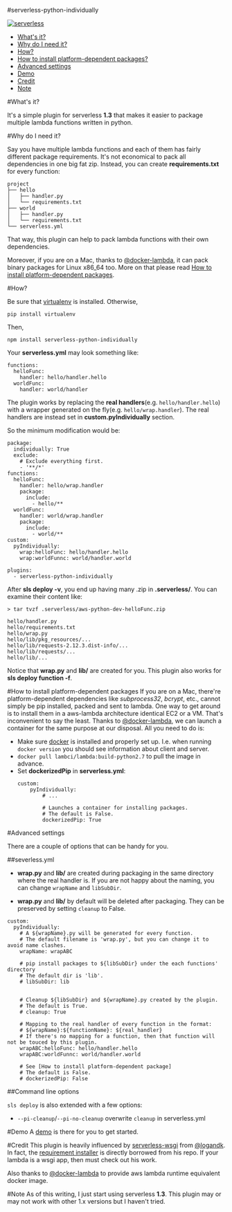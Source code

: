 #serverless-python-individually

[![serverless](http://public.serverless.com/badges/v3.svg)](http://www.serverless.com)

- [What's it?](#whats-it)
- [Why do I need it?](#why-do-i-need-it)
- [How?](#how)
- [How to install platform-dependent packages?](#how-to-install-platform-dependent-packages)
- [Advanced settings](#advanced-settings)
- [Demo](#demo)
- [Credit](#credit)
- [Note](#note)


#What's it?

It's a simple plugin for serverless **1.3** that makes it easier to package multiple lambda functions written in python.


#Why do I need it?

Say you have multiple lambda functions and each of them has fairly different package requirements. It's not economical to pack all dependencies in one big fat zip. Instead, you can create **requirements.txt** for every function:

```
project
├── hello
│   ├── handler.py
│   └── requirements.txt
├── world
│   ├── handler.py
│   └── requirements.txt
└── serverless.yml
```

That way, this plugin can help to pack lambda functions with their own dependencies.

Moreover, if you are on a Mac, thanks to [@docker-lambda](https://github.com/lambci/docker-lambda), it can pack binary packages for Linux x86_64 too. More on that please read [How to install platform-dependent packages](#how-to-install-platform-dependent-packages).


#How?

Be sure that [virtualenv](https://pypi.python.org/pypi/virtualenv/) is installed. Otherwise,

`pip install virtualenv`

Then,

`npm install serverless-python-individually`

Your **serverless.yml** may look something like:

```
functions:
  helloFunc:
    handler: hello/handler.hello
  worldFunc:
    handler: world/handler
```

The plugin works by replacing the **real handlers**(e.g. `hello/handler.hello`) with a wrapper generated on the fly(e.g. `hello/wrap.handler`). The real handlers are instead set in **custom.pyIndividually** section.

So the minimum modification would be:

```
package:
  individually: True
  exclude:
    # Exclude everything first.
    - '**/*'
functions:
  helloFunc:
    handler: hello/wrap.handler
    package:
      include:
        - hello/**
  worldFunc:
    handler: world/wrap.handler
    package:
      include:
        - world/**
custom:
  pyIndividually:
    wrap:helloFunc: hello/handler.hello
    wrap:worldFunnc: world/handler.world

plugins:
  - serverless-python-individually
```

After **sls deploy -v**, you end up having many .zip in **.serverless/**. You can examine their content like:

```
> tar tvzf .serverless/aws-python-dev-helloFunc.zip

hello/handler.py
hello/requirements.txt
hello/wrap.py
hello/lib/pkg_resources/...
hello/lib/requests-2.12.3.dist-info/...
hello/lib/requests/...
hello/lib/...

```

Notice that **wrap.py** and **lib/** are created for you. This plugin also works for **sls deploy function -f**.


#How to install platform-dependent packages
If you are on a Mac, there're platform-dependent dependencies like *subprocess32*, *bcrypt*, etc., cannot simply be pip installed, packed and sent to lambda. One way to get around is to install them in a aws-lambda architecture identical EC2 or a VM. That's inconvenient to say the least. Thanks to [@docker-lambda](https://github.com/lambci/docker-lambda), we can launch a container for the same purpose at our disposal. All you need to do is:

- Make sure [docker](https://docs.docker.com/engine/installation/mac/) is installed and properly set up. I.e. when running `docker version` you should see information about client and server.
- `docker pull lambci/lambda:build-python2.7` to pull the image in advance.
- Set **dockerizedPip** in **serverless.yml**:
    ```
    custom:
        pyIndividually:
            # ...

            # Launches a container for installing packages.
            # The default is False.
            dockerizedPip: True
    ```

#Advanced settings

There are a couple of options that can be handy for you.

##severless.yml

* **wrap.py** and **lib/** are created during packaging in the same directory where the real handler is. If you are not happy about the naming, you can change `wrapName` and `libSubDir`. 

* **wrap.py** and **lib/** by default will be deleted after packaging. They can be preserved by setting `cleanup` to False.


```
custom:
  pyIndividually:
    # A ${wrapName}.py will be generated for every function.
    # The default filename is 'wrap.py', but you can change it to avoid name clashes.
    wrapName: wrapABC

    # pip install packages to ${libSubDir} under the each functions' directory
    # The default dir is 'lib'.
    # libSubDir: lib


    # Cleanup ${libSubDir} and ${wrapName}.py created by the plugin.
    # The default is True.
    # cleanup: True

    # Mapping to the real handler of every function in the format:
    # ${wrapName}:${functionName}: ${real_handler}
    # If there's no mapping for a function, then that function will not be touced by this plugin.
    wrapABC:helloFunc: hello/handler.hello
    wrapABC:worldFunnc: world/handler.world

    # See [How to install platform-dependent package]
    # The default is False.
    # dockerizedPip: False

```


##Command line options

`sls deploy` is also extended with a few options:

* `--pi-cleanup`/`--pi-no-cleanup` overwrite `cleanup` in serverless.yml





#Demo
A [demo](https://github.com/cfchou/serverless-python-individually-demo) is there for you to get started.

#Credit
This plugin is heavily influenced by [serverless-wsgi](https://github.com/logandk/serverless-wsgi) from [@logandk](https://github.com/logandk). In fact, the [requirement installer](https://github.com/cfchou/serverless-python-individually/blob/master/requirements.py) is directly borrowed from his repo. If your lambda is a wsgi app, then must check out his work.

Also thanks to [@docker-lambda](https://github.com/lambci/docker-lambda) to provide aws lambda runtime equivalent docker image.


#Note
As of this writing, I just start using serverless **1.3**. This plugin may or may
not work with other 1.x versions but I haven't tried. 







